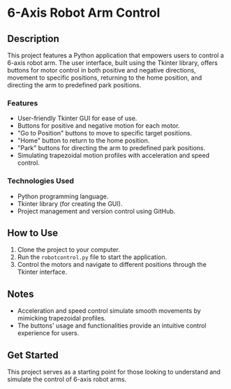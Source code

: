 # 6-Axis Robot Arm Control

## Description

This project features a Python application that empowers users to control a 6-axis robot arm. The user interface, built using the Tkinter library, offers buttons for motor control in both positive and negative directions, movement to specific positions, returning to the home position, and directing the arm to predefined park positions.

### Features

- User-friendly Tkinter GUI for ease of use.
- Buttons for positive and negative motion for each motor.
- "Go to Position" buttons to move to specific target positions.
- "Home" button to return to the home position.
- "Park" buttons for directing the arm to predefined park positions.
- Simulating trapezoidal motion profiles with acceleration and speed control.

### Technologies Used

- Python programming language.
- Tkinter library (for creating the GUI).
- Project management and version control using GitHub.

## How to Use

1. Clone the project to your computer.
2. Run the `robotcontrol.py` file to start the application.
3. Control the motors and navigate to different positions through the Tkinter interface.

## Notes

- Acceleration and speed control simulate smooth movements by mimicking trapezoidal profiles.
- The buttons' usage and functionalities provide an intuitive control experience for users.

## Get Started

This project serves as a starting point for those looking to understand and simulate the control of 6-axis robot arms.


